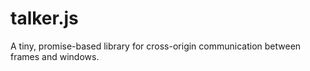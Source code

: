 talker.js
=========

A tiny, promise-based library for cross-origin communication between frames and windows.
